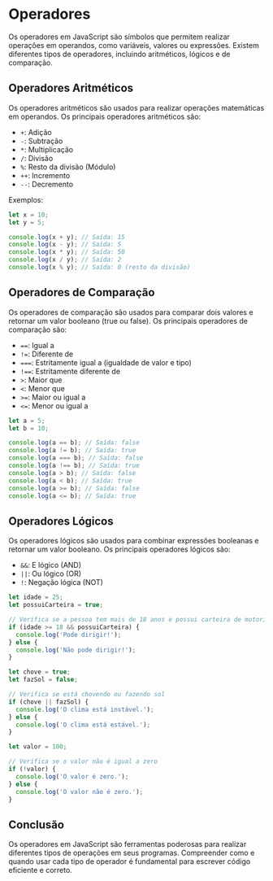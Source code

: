 # Operadores

Os operadores em JavaScript são símbolos que permitem realizar operações em operandos, como variáveis, valores ou expressões. Existem diferentes tipos de operadores, incluindo aritméticos, lógicos e de comparação.

## Operadores Aritméticos

Os operadores aritméticos são usados para realizar operações matemáticas em operandos. Os principais operadores aritméticos são:

- `+`: Adição
- `-`: Subtração
- `*`: Multiplicação
- `/`: Divisão
- `%`: Resto da divisão (Módulo)
- `++`: Incremento
- `--`: Decremento

Exemplos:

```js
let x = 10;
let y = 5;

console.log(x + y); // Saída: 15
console.log(x - y); // Saída: 5
console.log(x * y); // Saída: 50
console.log(x / y); // Saída: 2
console.log(x % y); // Saída: 0 (resto da divisão)
```

## Operadores de Comparação

Os operadores de comparação são usados para comparar dois valores e retornar um valor booleano (true ou false). Os principais operadores de comparação são:

- `==`: Igual a
- `!=`: Diferente de
- `===`: Estritamente igual a (igualdade de valor e tipo)
- `!==`: Estritamente diferente de
- `>`: Maior que
- `<`: Menor que
- `>=`: Maior ou igual a
- `<=`: Menor ou igual a

```js
let a = 5;
let b = 10;

console.log(a == b); // Saída: false
console.log(a != b); // Saída: true
console.log(a === b); // Saída: false
console.log(a !== b); // Saída: true
console.log(a > b); // Saída: false
console.log(a < b); // Saída: true
console.log(a >= b); // Saída: false
console.log(a <= b); // Saída: true
```

## Operadores Lógicos

Os operadores lógicos são usados para combinar expressões booleanas e retornar um valor booleano. Os principais operadores lógicos são:

- `&&`: E lógico (AND)
- `||`: Ou lógico (OR)
- `!`: Negação lógica (NOT)

```js
let idade = 25;
let possuiCarteira = true;

// Verifica se a pessoa tem mais de 18 anos e possui carteira de motorista
if (idade >= 18 && possuiCarteira) {
  console.log('Pode dirigir!');
} else {
  console.log('Não pode dirigir!');
}

let chove = true;
let fazSol = false;

// Verifica se está chovendo ou fazendo sol
if (chove || fazSol) {
  console.log('O clima está instável.');
} else {
  console.log('O clima está estável.');
}

let valor = 100;

// Verifica se o valor não é igual a zero
if (!valor) {
  console.log('O valor é zero.');
} else {
  console.log('O valor não é zero.');
}
```

## Conclusão

Os operadores em JavaScript são ferramentas poderosas para realizar diferentes tipos de operações em seus programas. Compreender como e quando usar cada tipo de operador é fundamental para escrever código eficiente e correto.
